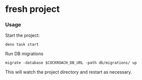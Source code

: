 # fresh project

### Usage

Start the project:

```
deno task start
```

Run DB migrations

```shell
migrate -database $COCKROACH_DB_URL -path db/migrations/ up
```

This will watch the project directory and restart as necessary.
